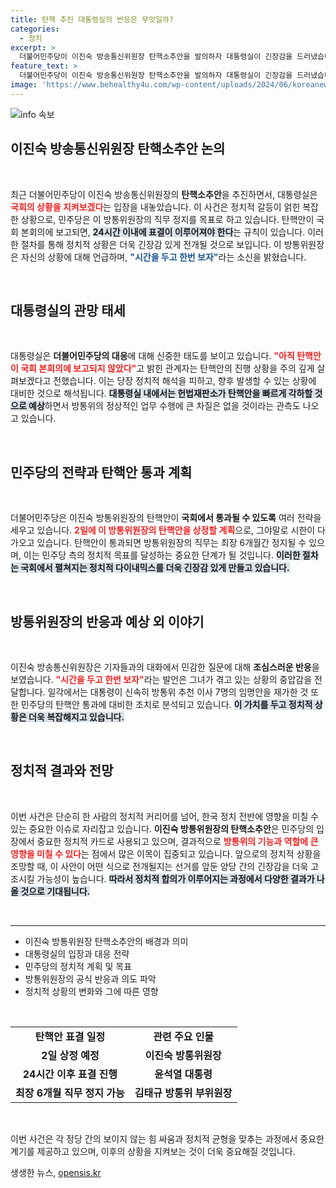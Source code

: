 ```yaml
---
title: 탄핵 추진 대통령실의 반응은 무엇일까?
categories:
  - 정치
excerpt: >
  더불어민주당이 이진숙 방송통신위원장 탄핵소추안을 발의하자 대통령실이 긴장감을 드러냈습니다. 탄핵안 통과 시 방통위원장 직무가 최대 6개월 정지될 가능성! 과연 국회는 어떤 결정을 내릴까요?
feature_text: >
  더불어민주당이 이진숙 방송통신위원장 탄핵소추안을 발의하자 대통령실이 긴장감을 드러냈습니다. 탄핵안 통과 시 방통위원장 직무가 최대 6개월 정지될 가능성! 과연 국회는 어떤 결정을 내릴까요?
image: 'https://www.behealthy4u.com/wp-content/uploads/2024/06/koreanews.jpg'
---
```


<p><img src="https://www.behealthy4u.com/wp-content/uploads/2024/06/koreanews.jpg" alt="info 속보" /></p>

<h2 data-ke-size="size26">이진숙 방송통신위원장 탄핵소추안 논의</h2>

<p data-ke-size="size16">&nbsp;</p>

<p>최근 더불어민주당이 이진숙 방송통신위원장의 <b>탄핵소추안</b>을 추진하면서, 대통령실은 <b><span style="color: #ee2323;">국회의 상황을 지켜보겠다</span></b>는 입장을 내놓았습니다. 이 사건은 정치적 갈등이 얽힌 복잡한 상황으로, 민주당은 이 방통위원장의 직무 정지를 목표로 하고 있습니다. 탄핵안이 국회 본회의에 보고되면, <b><span style="background-color: #21538527;">24시간 이내에 표결이 이루어져야 한다</span></b>는 규칙이 있습니다. 이러한 절차를 통해 정치적 상황은 더욱 긴장감 있게 전개될 것으로 보입니다. 이 방통위원장은 자신의 상황에 대해 언급하며, <b><span style="color: #1a5490;">"시간을 두고 한번 보자"</span></b>라는 소신을 밝혔습니다.</p></p>

<p data-ke-size="size16">&nbsp;</p>

<h2 data-ke-size="size26">대통령실의 관망 태세</h2>

<p data-ke-size="size16">&nbsp;</p>

<p>대통령실은 <b>더불어민주당의 대응</b>에 대해 신중한 태도를 보이고 있습니다. <b><span style="color: #ee2323;">"아직 탄핵안이 국회 본회의에 보고되지 않았다"</span></b>고 밝힌 관계자는 탄핵안의 진행 상황을 주의 깊게 살펴보겠다고 전했습니다. 이는 당장 정치적 해석을 피하고, 향후 발생할 수 있는 상황에 대비한 것으로 해석됩니다. <b><span style="background-color: #21538527;">대통령실 내에서는 헌법재판소가 탄핵안을 빠르게 각하할 것으로 예상</span></b>하면서 방통위의 정상적인 업무 수행에 큰 차질은 없을 것이라는 관측도 나오고 있습니다.</p></p>

<p data-ke-size="size16">&nbsp;</p>

<h2 data-ke-size="size26">민주당의 전략과 탄핵안 통과 계획</h2>

<p data-ke-size="size16">&nbsp;</p>

<p>더불어민주당은 이진숙 방통위원장의 탄핵안이 <b>국회에서 통과될 수 있도록</b> 여러 전략을 세우고 있습니다. <b><span style="color: #ee2323;">2일에 이 방통위원장의 탄핵안을 상정할 계획</span></b>으로, 그야말로 시한이 다가오고 있습니다. 탄핵안이 통과되면 방통위원장의 직무는 최장 6개월간 정지될 수 있으며, 이는 민주당 측의 정치적 목표를 달성하는 중요한 단계가 될 것입니다. <b><span style="background-color: #21538527;">이러한 절차는 국회에서 펼쳐지는 정치적 다이내믹스를 더욱 긴장감 있게 만들고 있습니다.</span></b></p></p>

<p data-ke-size="size16">&nbsp;</p>

<h2 data-ke-size="size26">방통위원장의 반응과 예상 외 이야기</h2>

<p data-ke-size="size16">&nbsp;</p>

<p>이진숙 방송통신위원장은 기자들과의 대화에서 민감한 질문에 대해 <b>조심스러운 반응</b>을 보였습니다. <b><span style="color: #ee2323;">"시간을 두고 한번 보자"</span></b>라는 발언은 그녀가 겪고 있는 상황의 중압감을 전달합니다. 일각에서는 대통령이 신속히 방통위 추천 이사 7명의 임명안을 재가한 것 또한 민주당의 탄핵안 통과에 대비한 조치로 분석되고 있습니다. <b><span style="background-color: #21538527;">이 가치를 두고 정치적 상황은 더욱 복잡해지고 있습니다.</span></b></p></p>

<p data-ke-size="size16">&nbsp;</p>

<h2 data-ke-size="size26">정치적 결과와 전망</h2>

<p data-ke-size="size16">&nbsp;</p>

<p>이번 사건은 단순히 한 사람의 정치적 커리어를 넘어, 한국 정치 전반에 영향을 미칠 수 있는 중요한 이슈로 자리잡고 있습니다. <b>이진숙 방통위원장의 탄핵소추안</b>은 민주당의 입장에서 중요한 정치적 카드로 사용되고 있으며, 결과적으로 <b><span style="color: #ee2323;">방통위의 기능과 역할에 큰 영향을 미칠 수 있다</span></b>는 점에서 많은 이목이 집중되고 있습니다. 앞으로의 정치적 상황을 조망할 때, 이 사안이 어떤 식으로 전개될지는 선거를 앞둔 양당 간의 긴장감을 더욱 고조시킬 가능성이 높습니다. <b><span style="background-color: #21538527;">따라서 정치적 합의가 이루어지는 과정에서 다양한 결과가 나올 것으로 기대됩니다.</span></b></p></p>

<p data-ke-size="size16">&nbsp;</p>

<hr>

<ul>
    <li>이진숙 방통위원장 탄핵소추안의 배경과 의미</li>
    <li>대통령실의 입장과 대응 전략</li>
    <li>민주당의 정치적 계획 및 목표</li>
    <li>방통위원장의 공식 반응과 의도 파악</li>
    <li>정치적 상황의 변화와 그에 따른 영향</li>
</ul>

<p data-ke-size="size16">&nbsp;</p>

<table style="width: 100%; border-collapse: collapse;">
    <tr>
        <td style="text-align: center; height: 17px;"><b>탄핵안 표결 일정</b></td>
        <td style="text-align: center; height: 17px;"><b>관련 주요 인물</b></td>
    </tr>
    <tr>
        <td style="text-align: center; height: 17px;"><b>2일 상정 예정</b></td>
        <td style="text-align: center; height: 17px;"><b>이진숙 방통위원장</b></td>
    </tr>
    <tr>
        <td style="text-align: center; height: 17px;"><b>24시간 이후 표결 진행</b></td>
        <td style="text-align: center; height: 17px;"><b>윤석열 대통령</b></td>
    </tr>
    <tr>
        <td style="text-align: center; height: 17px;"><b>최장 6개월 직무 정지 가능</b></td>
        <td style="text-align: center; height: 17px;"><b>김태규 방통위 부위원장</b></td>
    </tr>
</table>

<p data-ke-size="size16">&nbsp;</p>

<p>이번 사건은 각 정당 간의 보이지 않는 힘 싸움과 정치적 균형을 맞추는 과정에서 중요한 계기를 제공하고 있으며, 이후의 상황을 지켜보는 것이 더욱 중요해질 것입니다.</p>
생생한 뉴스, <a href="https://opensis.kr" rel="dofollow">opensis.kr</a>


